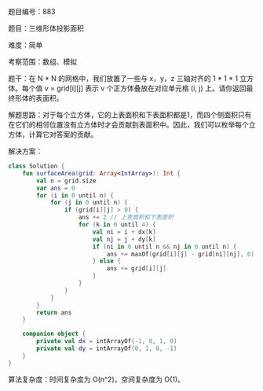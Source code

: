 题目编号：883

题目：三维形体投影面积

难度：简单

考察范围：数组、模拟

题干：在 N * N 的网格中，我们放置了一些与 x，y，z 三轴对齐的 1 * 1 * 1 立方体。每个值 v = grid[i][j] 表示 v 个正方体叠放在对应单元格 (i, j) 上。请你返回最终形体的表面积。

解题思路：对于每个立方体，它的上表面积和下表面积都是1，而四个侧面积只有在它们的相邻位置没有立方体时才会贡献到表面积中。因此，我们可以枚举每个立方体，计算它对答案的贡献。

解决方案：

```kotlin
class Solution {
    fun surfaceArea(grid: Array<IntArray>): Int {
        val n = grid.size
        var ans = 0
        for (i in 0 until n) {
            for (j in 0 until n) {
                if (grid[i][j] > 0) {
                    ans += 2 // 上表面积和下表面积
                    for (k in 0 until 4) {
                        val ni = i + dx[k]
                        val nj = j + dy[k]
                        if (ni in 0 until n && nj in 0 until n) {
                            ans += maxOf(grid[i][j] - grid[ni][nj], 0)
                        } else {
                            ans += grid[i][j]
                        }
                    }
                }
            }
        }
        return ans
    }

    companion object {
        private val dx = intArrayOf(-1, 0, 1, 0)
        private val dy = intArrayOf(0, 1, 0, -1)
    }
}
```

算法复杂度：时间复杂度为 O(n^2)，空间复杂度为 O(1)。